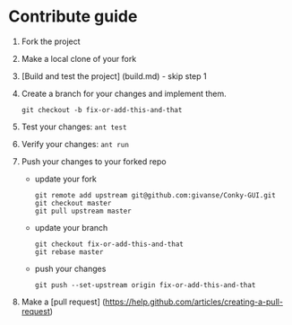 # Contribute guide

 1. Fork the project
 2. Make a local clone of your fork
 3. [Build and test the project] (build.md) - skip step 1
 4. Create a branch for your changes and implement them.

        git checkout -b fix-or-add-this-and-that
      
 5. Test your changes: ```ant test```
 6. Verify your changes: ```ant run```
 7. Push your changes to your forked repo
      * update your fork

            git remote add upstream git@github.com:givanse/Conky-GUI.git
            git checkout master
            git pull upstream master
      * update your branch
    
            git checkout fix-or-add-this-and-that 
            git rebase master
      * push your changes

            git push --set-upstream origin fix-or-add-this-and-that
 8. Make a [pull request] (https://help.github.com/articles/creating-a-pull-request) 
